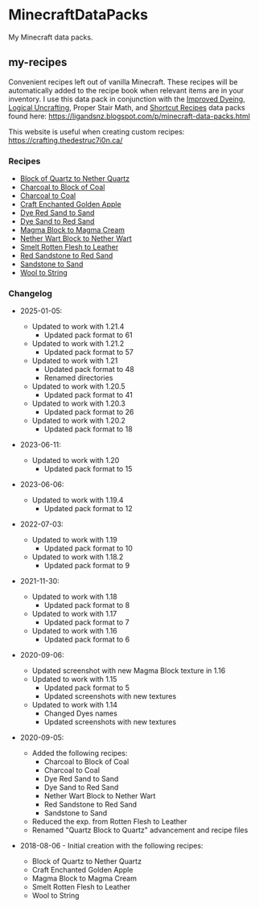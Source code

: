 # MinecraftDataPacks
My Minecraft data packs.

## my-recipes
Convenient recipes left out of vanilla Minecraft. These recipes will be automatically added to the recipe book when relevant items are in your inventory. I use this data pack in conjunction with the [Improved Dyeing](https://imgur.com/a/vg2MPqZ), [Logical Uncrafting](https://imgur.com/a/LBEtPPE), Proper Stair Math, and [Shortcut Recipes](https://imgur.com/a/05ZY08g) data packs found here: https://ligandsnz.blogspot.com/p/minecraft-data-packs.html

This website is useful when creating custom recipes: https://crafting.thedestruc7i0n.ca/

### Recipes

* [Block of Quartz to Nether Quartz](./docs/block_of_quartz_to_nether_quartz.md)
* [Charcoal to Block of Coal](./docs/charcoal_to_block_of_coal.md)
* [Charcoal to Coal](./docs/charcoal_to_coal.md)
* [Craft Enchanted Golden Apple](./docs/craft_enchanted_golden_apple.md)
* [Dye Red Sand to Sand](./docs/dye_red_sand_to_sand.md)
* [Dye Sand to Red Sand](./docs/dye_sand_to_red_sand.md)
* [Magma Block to Magma Cream](./docs/magma_block_to_magma_cream.md)
* [Nether Wart Block to Nether Wart](./docs/nether_wart_block_to_nether_wart.md)
* [Smelt Rotten Flesh to Leather](./docs/smelt_rotten_flesh_to_leather.md)
* [Red Sandstone to Red Sand](./docs/red_sandstone_to_red_sand.md)
* [Sandstone to Sand](./docs/sandstone_to_sand.md)
* [Wool to String](./docs/wool_to_string.md)

### Changelog
* 2025-01-05:
  * Updated to work with 1.21.4
    * Updated pack format to 61
  * Updated to work with 1.21.2
    * Updated pack format to 57
  * Updated to work with 1.21
    * Updated pack format to 48
    * Renamed directories
  * Updated to work with 1.20.5
    * Updated pack format to 41
  * Updated to work with 1.20.3
    * Updated pack format to 26
  * Updated to work with 1.20.2
    * Updated pack format to 18
* 2023-06-11:
  * Updated to work with 1.20
    * Updated pack format to 15
* 2023-06-06:
  * Updated to work with 1.19.4
    * Updated pack format to 12
* 2022-07-03:
  * Updated to work with 1.19
    * Updated pack format to 10
  * Updated to work with 1.18.2
    * Updated pack format to 9
* 2021-11-30:
  * Updated to work with 1.18
    * Updated pack format to 8
  * Updated to work with 1.17
    * Updated pack format to 7
  * Updated to work with 1.16
    * Updated pack format to 6
* 2020-09-06:
  * Updated screenshot with new Magma Block texture in 1.16
  * Updated to work with 1.15
    * Updated pack format to 5
    * Updated screenshots with new textures
  * Updated to work with 1.14
    * Changed Dyes names
    * Updated screenshots with new textures

* 2020-09-05:

  * Added the following recipes:
    * Charcoal to Block of Coal
    * Charcoal to Coal
    * Dye Red Sand to Sand
    * Dye Sand to Red Sand
    * Nether Wart Block to Nether Wart
    * Red Sandstone to Red Sand
    * Sandstone to Sand
  * Reduced the exp. from Rotten Flesh to Leather
  * Renamed "Quartz Block to Quartz" advancement and recipe files

* 2018-08-06 - Initial creation with the following recipes:

  * Block of Quartz to Nether Quartz
  * Craft Enchanted Golden Apple
  * Magma Block to Magma Cream
  * Smelt Rotten Flesh to Leather
  * Wool to String